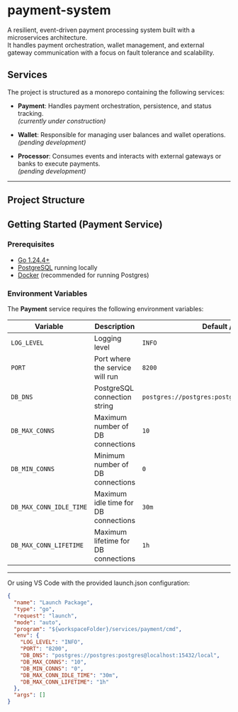 # payment-system

A resilient, event-driven payment processing system built with a microservices architecture.  
It handles payment orchestration, wallet management, and external gateway communication with a focus on fault tolerance and scalability.

## Services

The project is structured as a monorepo containing the following services:

- **Payment**: Handles payment orchestration, persistence, and status tracking.  
  _(currently under construction)_

- **Wallet**: Responsible for managing user balances and wallet operations.  
  _(pending development)_

- **Processor**: Consumes events and interacts with external gateways or banks to execute payments.  
  _(pending development)_

---

## Project Structure

## Getting Started (Payment Service)

### Prerequisites

- [Go 1.24.4+](https://go.dev/dl/)
- [PostgreSQL](https://www.postgresql.org/) running locally
- [Docker](https://docs.docker.com/get-docker/) (recommended for running Postgres)

### Environment Variables

The **Payment** service requires the following environment variables:

| Variable               | Description                                  | Default / Example                                                    |
|-------------------------|----------------------------------------------|----------------------------------------------------------------------|
| `LOG_LEVEL`             | Logging level                                | `INFO`                                                               |
| `PORT`                  | Port where the service will run              | `8200`                                                               |
| `DB_DNS`                | PostgreSQL connection string                 | `postgres://postgres:postgres@localhost:15432/local`                 |
| `DB_MAX_CONNS`          | Maximum number of DB connections             | `10`                                                                 |
| `DB_MIN_CONNS`          | Minimum number of DB connections             | `0`                                                                  |
| `DB_MAX_CONN_IDLE_TIME` | Maximum idle time for DB connections         | `30m`                                                                |
| `DB_MAX_CONN_LIFETIME`  | Maximum lifetime for DB connections          | `1h`                                                                 |

---

Or using VS Code with the provided launch.json configuration:

```json
{
  "name": "Launch Package",
  "type": "go",
  "request": "launch",
  "mode": "auto",
  "program": "${workspaceFolder}/services/payment/cmd",
  "env": {
    "LOG_LEVEL": "INFO",
    "PORT": "8200",
    "DB_DNS": "postgres://postgres:postgres@localhost:15432/local",
    "DB_MAX_CONNS": "10",
    "DB_MIN_CONNS": "0",
    "DB_MAX_CONN_IDLE_TIME": "30m",
    "DB_MAX_CONN_LIFETIME": "1h"
  },
  "args": []
}
